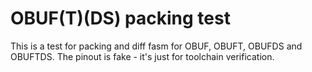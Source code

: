 # OBUF(T)(DS) packing test

This is a test for packing and diff fasm for OBUF, OBUFT, OBUFDS and OBUFTDS.
The pinout is fake - it's just for toolchain verification.
